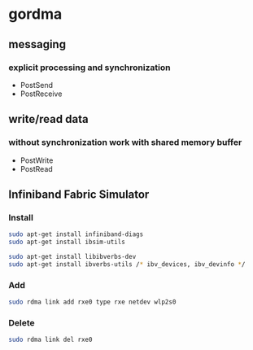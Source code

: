 # gordma

## messaging
### explicit processing and synchronization
- PostSend
- PostReceive

## write/read data
### without synchronization work with shared memory buffer
- PostWrite
- PostRead

## Infiniband Fabric Simulator

### Install
```bash
sudo apt-get install infiniband-diags
sudo apt-get install ibsim-utils

sudo apt-get install libibverbs-dev
sudo apt-get install ibverbs-utils /* ibv_devices, ibv_devinfo */
```

### Add
```bash
sudo rdma link add rxe0 type rxe netdev wlp2s0
```

### Delete
```bash
sudo rdma link del rxe0
```
